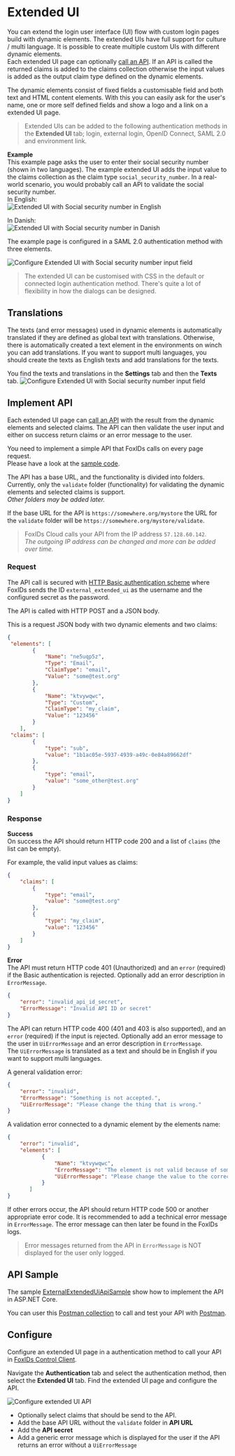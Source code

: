 # Extended UI

You can extend the login user interface (UI) flow with custom login pages build with dynamic elements. The extended UIs have full support for culture / multi language. 
It is possible to create multiple custom UIs with different dynamic elements.  
Each extended UI page can optionally [call an API](#implement-api). If an API is called the returned claims is added to the claims collection otherwise the input values is added as the output claim type defined on the dynamic elements.

The dynamic elements consist of fixed fields a customisable field and both text and HTML content elements. With this you can easily ask for the user's name, one or more self defined fields and show a logo and a link on a extended UI page.

> Extended UIs can be added to the following authentication methods in the **Extended UI** tab; login, external login, OpenID Connect, SAML 2.0 and environment link. 

**Example**  
This example page asks the user to enter their social security number (shown in two languages). 
The example extended UI adds the input value to the claims collection as the claim type `social_security_number`. In a real-world scenario, you would probably call an API to validate the social security number.  
In English:  
![Extended UI with Social security number in English](images/extended-ui-sample1-en.png)

In Danish:  
![Extended UI with Social security number in Danish](images/extended-ui-sample1-dk.png)

The example page is configured in a SAML 2.0 authentication method with three elements.

![Configure Extended UI with Social security number input field](images/configure-extended-ui-ssn.png)

> The extended UI can be customised with CSS in the default or connected login authentication method. There's quite a lot of flexibility in how the dialogs can be designed.

## Translations
The texts (and error messages) used in dynamic elements is automatically translated if they are defined as global text with translations. Otherwise, there is automatically created a text element in the environments on winch you can add translations. 
If you want to support multi languages, you should create the texts as English texts and add translations for the texts.

You find the texts and translations in the **Settings** tab and then the **Texts** tab.
![Configure Extended UI with Social security number input field](images/configure-extended-ui-text.png)

## Implement API

Each extended UI page can [call an API](#implement-api) with the result from the dynamic elements and selected claims. The API can then validate the user input and either on success return claims or an error message to the user.

You need to implement a simple API that FoxIDs calls on every page request.  
Please have a look at the [sample code](#api-sample).

The API has a base URL, and the functionality is divided into folders. Currently, only the `validate` folder (functionality) for validating the dynamic elements and selected claims is support.  
*Other folders may be added later.*

If the base URL for the API is `https://somewhere.org/mystore` the URL for the `validate` folder will be `https://somewhere.org/mystore/validate`.

> FoxIDs Cloud calls your API from the IP address `57.128.60.142`.  
  *The outgoing IP address can be changed and more can be added over time.*

### Request
The API call is secured with [HTTP Basic authentication scheme](https://datatracker.ietf.org/doc/html/rfc6749#section-2.3.1) where FoxIDs sends the ID `external_extended_ui` as the username and the configured secret as the password.

The API is called with HTTP POST and a JSON body.

This is a request JSON body with two dynamic elements and two claims:
```JSON
{
 "elements": [
        {
            "Name": "ne5uqp5z",
            "Type": "Email",
            "ClaimType": "email",
            "Value": "some@test.org"
        },
        {
            "Name": "ktvywqwc",
            "Type": "Custom",
            "ClaimType": "my_claim",
            "Value": "123456"
        }
    ],
 "claims": [
        {
            "type": "sub",
            "value": "1b1ac05e-5937-4939-a49c-0e84a89662df"
        },
        {
            "type": "email",
            "value": "some_other@test.org"
        }
    ]
}
```

### Response
**Success**  
On success the API should return HTTP code 200 and a list of `claims` (the list can be empty).

For example, the valid input values as claims:
```JSON
{
    "claims": [
        {
            "type": "email",
            "value": "some@test.org"
        },
        {
            "type": "my_claim",
            "value": "123456"
        }
    ]
}
```

**Error**  
The API must return HTTP code 401 (Unauthorized) and an `error` (required) if the Basic authentication is rejected. Optionally add an error description in `ErrorMessage`.
```JSON
{
    "error": "invalid_api_id_secret",
    "ErrorMessage": "Invalid API ID or secret"
}
```


The API can return HTTP code 400 (401 and 403 is also supported), and an `error` (required) if the input is rejected. Optionally add an error message to the user in `UiErrorMessage` and an error description in `ErrorMessage`.  
The `UiErrorMessage` is translated as a text and should be in English if you want to support multi languages.

A general validation error:
```JSON
{
    "error": "invalid",
    "ErrorMessage": "Something is not accepted.",
    "UiErrorMessage": "Please change the thing that is wrong."
}
```

A validation error connected to a dynamic element by the elements name:
```JSON
{
    "error": "invalid",    
    "elements": [
           {
               "Name": "ktvywqwc",
               "ErrorMessage": "The element is not valid because of something.",
               "UiErrorMessage": "Please change the value to the correct value."
           }
       ]   
}
```

If other errors occur, the API should return HTTP code 500 or another appropriate error code. 
It is recommended to add a technical error message in `ErrorMessage`. The error message can then later be found in the FoxIDs logs.  

> Error messages returned from the API in `ErrorMessage` is NOT displayed for the user only logged.

## API Sample
The sample [ExternalExtendedUiApiSample](https://github.com/ITfoxtec/FoxIDs.Samples/tree/main/src/ExternalExtendedUiApiSample) show how to implement the API in ASP.NET Core.

You can user this [Postman collection](https://github.com/ITfoxtec/FoxIDs.Samples/tree/main/src/ExternalExtendedUiApiSample/external-extended-ui-api.postman_collection.json) to call and test your API with [Postman](https://www.postman.com/downloads/).

## Configure 
Configure an extended UI page in a authentication method to call your API in [FoxIDs Control Client](control.md#foxids-control-client).

Navigate the **Authentication** tab and select the authentication method, then select the **Extended UI** tab. Find the extended UI page and configure the API.

![Configure extended UI API](images/configure-extended-ui-api.png)

- Optionally select claims that should be send to the API.
- Add the base API URL without the `validate` folder in **API URL**
- Add the **API secret**
- Add a generic error message which is displayed for the user if the API returns an error without a `UiErrorMessage`
